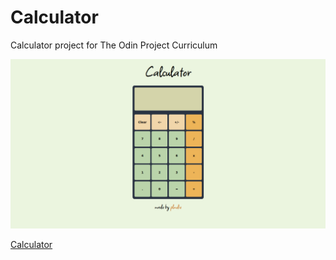 # Calculator
Calculator project for The Odin Project Curriculum


![ScreenShot](./img/screenshot.png)


[Calculator](https://plmdie.github.io/Calculator/)
